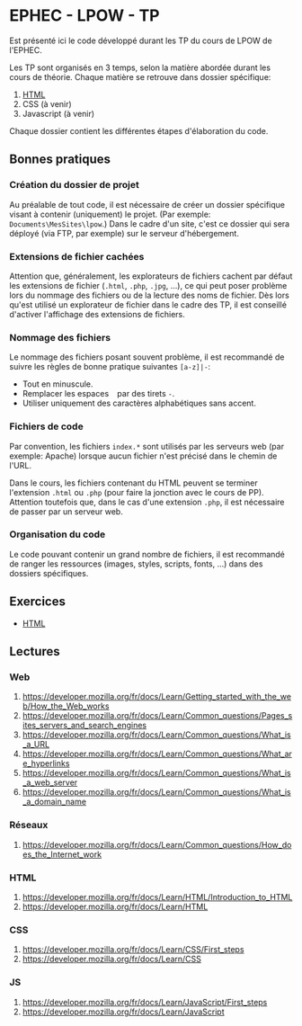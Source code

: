 # EPHEC - LPOW - TP

Est présenté ici le code développé durant les TP du cours de LPOW de l'EPHEC.

Les TP sont organisés en 3 temps, selon la matière abordée durant les cours de théorie.
Chaque matière se retrouve dans dossier spécifique:
 1. [HTML](./html)
 2. CSS (à venir)
 3. Javascript (à venir)

Chaque dossier contient les différentes étapes d'élaboration du code.


## Bonnes pratiques

### Création du dossier de projet

Au préalable de tout code, il est nécessaire de créer un dossier spécifique visant à contenir (uniquement) le projet.
(Par exemple: `Documents\MesSites\lpow`.) Dans le cadre d'un site, c'est ce dossier qui sera déployé (via FTP, par exemple) sur le serveur d'hébergement.

### Extensions de fichier cachées

Attention que, généralement, les explorateurs de fichiers cachent par défaut les extensions de fichier (`.html`, `.php`, `.jpg`, ...),
ce qui peut poser problème lors du nommage des fichiers ou de la lecture des noms de fichier.
Dès lors qu'est utilisé un explorateur de fichier dans le cadre des TP, il est conseillé d'activer l'affichage des extensions de fichiers.

### Nommage des fichiers

Le nommage des fichiers posant souvent problème, il est recommandé de suivre les règles de bonne pratique suivantes `[a-z]|-`:
 - Tout en minuscule.
 - Remplacer les espaces ` ` par des tirets `-`.
 - Utiliser uniquement des caractères alphabétiques sans accent.

### Fichiers de code

Par convention, les fichiers `index.*` sont utilisés par les serveurs web (par exemple: Apache) lorsque aucun fichier n'est précisé dans le chemin de l'URL.

Dans le cours, les fichiers contenant du HTML peuvent se terminer l'extension `.html` ou `.php` (pour faire la jonction avec le cours de PP). 
Attention toutefois que, dans le cas d'une extension `.php`, il est nécessaire de passer par un serveur web.

### Organisation du code

Le code pouvant contenir un grand nombre de fichiers, il est recommandé de ranger les ressources (images, styles, scripts, fonts, ...) dans des dossiers spécifiques.


## Exercices

 - [HTML](./html/README.md)
 
 
## Lectures

### Web

 1. https://developer.mozilla.org/fr/docs/Learn/Getting_started_with_the_web/How_the_Web_works
 2. https://developer.mozilla.org/fr/docs/Learn/Common_questions/Pages_sites_servers_and_search_engines
 3. https://developer.mozilla.org/fr/docs/Learn/Common_questions/What_is_a_URL
 4. https://developer.mozilla.org/fr/docs/Learn/Common_questions/What_are_hyperlinks
 5. https://developer.mozilla.org/fr/docs/Learn/Common_questions/What_is_a_web_server
 6. https://developer.mozilla.org/fr/docs/Learn/Common_questions/What_is_a_domain_name​

### Réseaux

 1. https://developer.mozilla.org/fr/docs/Learn/Common_questions/How_does_the_Internet_work

### HTML

 1. https://developer.mozilla.org/fr/docs/Learn/HTML/Introduction_to_HTML
 2. https://developer.mozilla.org/fr/docs/Learn/HTML 

### CSS

 1. https://developer.mozilla.org/fr/docs/Learn/CSS/First_steps
 2. https://developer.mozilla.org/fr/docs/Learn/CSS

### JS

 1. https://developer.mozilla.org/fr/docs/Learn/JavaScript/First_steps
 2. https://developer.mozilla.org/fr/docs/Learn/JavaScript



